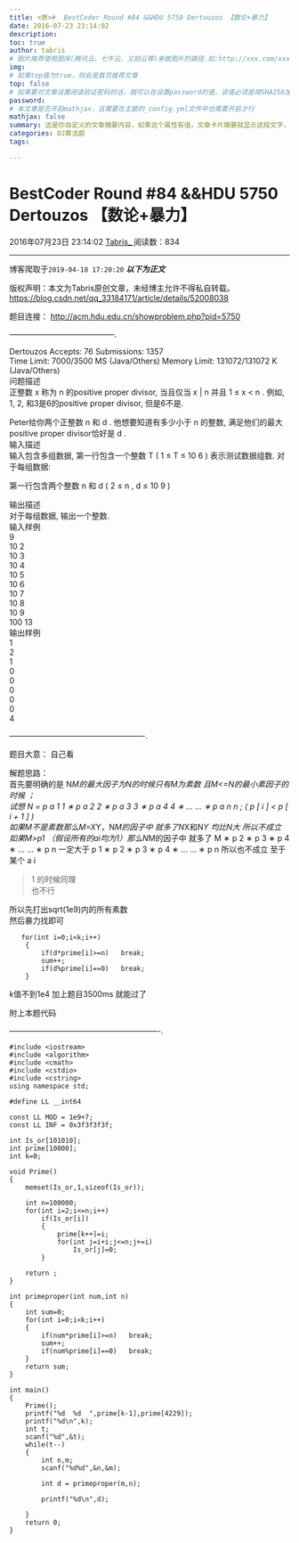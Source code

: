 ```yaml
---
title: <原>#  BestCoder Round #84 &&HDU 5750 Dertouzos 【数论+暴力】
date: 2016-07-23 23:14:02
description:
toc: true
author: tabris
# 图片推荐使用图床(腾讯云、七牛云、又拍云等)来做图片的路径.如:http://xxx.com/xxx.jpg
img: 
# 如果top值为true，则会是首页推荐文章
top: false
# 如果要对文章设置阅读验证密码的话，就可以在设置password的值，该值必须是用SHA256加密后的密码，防止被他人识破
password: 
# 本文章是否开启mathjax，且需要在主题的_config.yml文件中也需要开启才行
mathjax: false
summary: 这是你自定义的文章摘要内容，如果这个属性有值，文章卡片摘要就显示这段文字，否则程序会自动截取文章的部分内容作为摘要
categories: OJ算法题
tags:

---
```





#  BestCoder Round #84 &&HDU 5750 Dertouzos 【数论+暴力】

2016年07月23日 23:14:02  [ Tabris_ ](https://me.csdn.net/qq_33184171) 阅读数：834


--- 
 博客爬取于`2019-04-18 17:20:20`
***以下为正文***

版权声明：本文为Tabris原创文章，未经博主允许不得私自转载。
https://blog.csdn.net/qq_33184171/article/details/52008038

题目连接： [ http://acm.hdu.edu.cn/showproblem.php?pid=5750
](http://acm.hdu.edu.cn/showproblem.php?pid=5750)

—————————————–.

Dertouzos Accepts: 76 Submissions: 1357  
Time Limit: 7000/3500 MS (Java/Others) Memory Limit: 131072/131072 K
(Java/Others)  
问题描述  
正整数  x  称为  n  的positive proper divisor, 当且仅当  x  |  n  并且  1  ≤  x  < n  .
例如, 1, 2, 和3是6的positive proper divisor, 但是6不是.

Peter给你两个正整数  n  和  d  . 他想要知道有多少小于  n  的整数, 满足他们的最大positive proper divisor恰好是
d  .  
输入描述  
输入包含多组数据, 第一行包含一个整数  T  (  1  ≤  T  ≤  10  6  )  表示测试数据组数. 对于每组数据:

第一行包含两个整数  n  和  d  (  2  ≤  n  ,  d  ≤  10  9  )

输出描述  
对于每组数据, 输出一个整数.  
输入样例  
9  
10 2  
10 3  
10 4  
10 5  
10 6  
10 7  
10 8  
10 9  
100 13  
输出样例  
1  
2  
1  
0  
0  
0  
0  
0  
4

—————————————————-.

题目大意： 自己看

解题思路：  
首先要明确的是 N*M的最大因子为N的时候只有M为素数 且M<=N的最小素因子的时候 ；  
试想  N  =  p  a  1  1  ∗  p  a  2  2  ∗  p  a  3  3  ∗  p  a  4  4  ∗  …  …  ∗
p  a  n  n  ;  (  p  [  i  ]  < p  [  i  \+  1  ]  )  
如果M不是素数那么M=X*Y，N*M的因子中 就多了N*X和N*Y 均比N大 所以不成立  
如果M>p1 （假设所有的ai均为1）那么N*M的因子中 就多了  M  ∗  p  2  ∗  p  3  ∗  p  4  ∗  …  …  ∗  p
n  一定大于  p  1  ∗  p  2  ∗  p  3  ∗  p  4  ∗  …  …  ∗  p  n  所以也不成立 至于某个  a  i
> 1  的时候同理  
也不行

所以先打出sqrt(1e9)内的所有素数  
然后暴力找即可

    
    
       for(int i=0;i<k;i++)
        {
            if(d*prime[i]>=n)   break;
            sum++;
            if(d%prime[i]==0)   break;
        }

k值不到1e4 加上题目3500ms 就能过了

附上本题代码

———————————————————-.

    
    
    #include <iostream>
    #include <algorithm>
    #include <cmath>
    #include <cstdio>
    #include <cstring>
    using namespace std;
    
    #define LL __int64
    
    const LL MOD = 1e9+7;
    const LL INF = 0x3f3f3f3f;
    
    int Is_or[101010];
    int prime[10000];
    int k=0;
    
    void Prime()
    {
        memset(Is_or,1,sizeof(Is_or));
    
        int n=100000;
        for(int i=2;i<=n;i++)
            if(Is_or[i])
            {
                prime[k++]=i;
                for(int j=i+i;j<=n;j+=i)
                    Is_or[j]=0;
            }
    
        return ;
    }
    
    int primeproper(int num,int n)
    {
        int sum=0;
        for(int i=0;i<k;i++)
        {
            if(num*prime[i]>=n)   break;
            sum++;
            if(num%prime[i]==0)   break;
        }
        return sum;
    }
    
    int main()
    {
        Prime();
        printf("%d  %d  ",prime[k-1],prime[4229]);
        printf("%d\n",k);
        int t;
        scanf("%d",&t);
        while(t--)
        {
            int n,m;
            scanf("%d%d",&n,&m);
    
            int d = primeproper(m,n);
    
            printf("%d\n",d);
    
        }
        return 0;
    }
    
    

